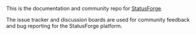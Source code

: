 This is the documentation and community repo for [StatusForge](https://www.statusforge.com).

The issue tracker and discussion boards are used for community feedback and bug reporting for the StatusForge platform.
